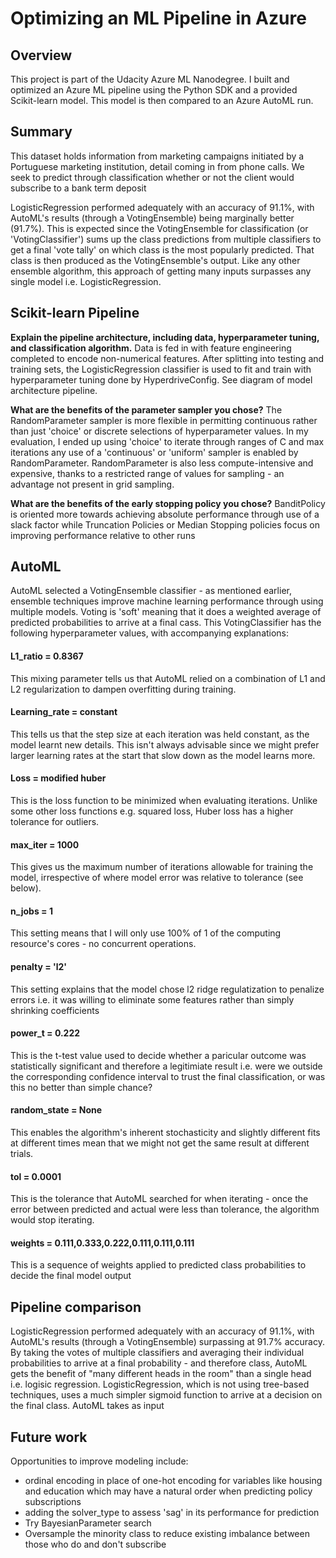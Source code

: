 # Optimizing an ML Pipeline in Azure

## Overview
This project is part of the Udacity Azure ML Nanodegree. I built and optimized an Azure ML pipeline using the Python SDK and a provided Scikit-learn model.
This model is then compared to an Azure AutoML run.

## Summary
This dataset holds information from marketing campaigns initiated by a Portuguese marketing institution, detail coming in from phone calls. We seek to predict through classification whether or not the client would subscribe to a bank term deposit

LogisticRegression performed adequately with an accuracy of 91.1%, with AutoML's results (through a VotingEnsemble) being marginally better (91.7%). This is expected since the VotingEnsemble for classification (or 'VotingClassifier') sums up the class predictions from multiple classifiers to get a final 'vote tally' on which class is the most popularly predicted. That class is then produced as the VotingEnsemble's output. Like any other ensemble algorithm, this approach of getting many inputs surpasses any single model i.e. LogisticRegression.

## Scikit-learn Pipeline
**Explain the pipeline architecture, including data, hyperparameter tuning, and classification algorithm.**
Data is fed in with feature engineering completed to encode non-numerical features. After splitting into testing and training sets, the LogisticRegression classifier is used to fit and train with hyperparameter tuning done by HyperdriveConfig.
See diagram of model architecture pipeline.

**What are the benefits of the parameter sampler you chose?**
The RandomParameter sampler is more flexible in permitting continuous rather than just 'choice' or discrete selections of hyperparameter values. In my evaluation, I ended up using 'choice' to iterate through ranges of C and max iterations any use of a 'continuous' or 'uniform' sampler is enabled by RandomParameter. RandomParameter is also less compute-intensive and expensive, thanks to a restricted range of values for sampling - an advantage not present in grid sampling.

**What are the benefits of the early stopping policy you chose?**
BanditPolicy is oriented more towards achieving absolute performance through use of a slack factor while Truncation Policies or Median Stopping policies focus on improving performance relative to other runs 

## AutoML
AutoML selected a VotingEnsemble classifier - as mentioned earlier, ensemble techniques improve machine learning performance through using multiple models. Voting is 'soft' meaning that it does a weighted average of predicted probabilities to arrive at a final cass. This VotingClassifier has the following hyperparameter values, with accompanying explanations:

#### L1_ratio = 0.8367
This mixing parameter tells us that AutoML relied on a combination of L1 and L2 regularization to dampen overfitting during training.
#### Learning_rate = constant
This tells us that the step size at each iteration was held constant, as the model learnt new details. This isn't always advisable since we might prefer larger learning rates at the start that slow down as the model learns more.
#### Loss = modified huber
This is the loss function to be minimized when evaluating iterations. Unlike some other loss functions e.g. squared loss, Huber loss has a higher tolerance for outliers.
#### max_iter = 1000
This gives us the maximum number of iterations allowable for training the model, irrespective of where model error was relative to tolerance (see below).
#### n_jobs = 1
This setting means that I will only use 100% of 1 of the computing resource's cores - no concurrent operations. 
#### penalty = 'l2'
This setting explains that the model chose l2 ridge regulatization to penalize errors i.e. it was willing to eliminate some features rather than simply shrinking coefficients
#### power_t = 0.222
This is the t-test value used to decide whether a paricular outcome was statistically significant and therefore a legitimiate result i.e. were we outside the corresponding confidence interval to trust the final classification, or was this no better than simple chance?
#### random_state = None
This enables the algorithm's inherent stochasticity and slightly different fits at different times mean that we might not get the same result at different trials.
#### tol = 0.0001
This is the tolerance that AutoML searched for when iterating - once the error between predicted and actual were less than tolerance, the algorithm would stop iterating. 
#### weights = 0.111,0.333,0.222,0.111,0.111,0.111
This is a sequence of weights applied to predicted class probabilities to decide the final model output

## Pipeline comparison
LogisticRegression performed adequately with an accuracy of 91.1%, with AutoML's results (through a VotingEnsemble) surpassing at 91.7% accuracy. By taking the votes of multiple classifiers and averaging their individual probabilities to arrive at a final probability - and therefore class, AutoML gets the benefit of "many different heads in the room" than a single head i.e. logisic regression. LogisticRegression, which is not using tree-based techniques, uses a much simpler sigmoid function to arrive at a decision on the final class.
AutoML takes as input 

## Future work
Opportunities to improve modeling include: 
- ordinal encoding in place of one-hot encoding for variables like housing and education which may have a natural order when predicting policy subscriptions
- adding the solver_type to assess 'sag' in its performance for prediction
- Try BayesianParameter search
- Oversample the minority class to reduce existing imbalance between those who do and don't subscribe
